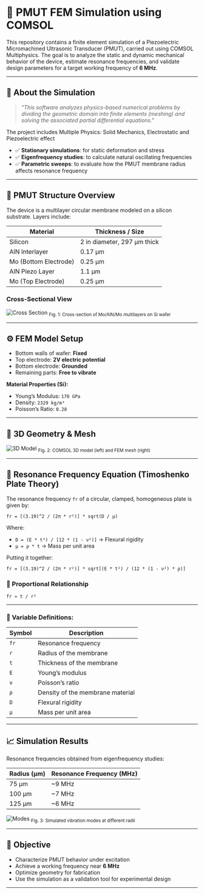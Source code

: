 # 📡 PMUT FEM Simulation using COMSOL

This repository contains a finite element simulation of a Piezoelectric Micromachined Ultrasonic Transducer (PMUT), carried out using COMSOL Multiphysics. The goal is to analyze the static and dynamic mechanical behavior of the device, estimate resonance frequencies, and validate design parameters for a target working frequency of **6 MHz**.

---

## 📘 About the Simulation

> _"This software analyzes physics-based numerical problems by dividing the geometric domain into finite elements (meshing) and solving the associated partial differential equations."_

The project includes Multiple Physics: Solid Mechanics, Electrostatic and Piezoelectric effect
- ✅ **Stationary simulations**: for static deformation and stress
- ✅ **Eigenfrequency studies**: to calculate natural oscillating frequencies
- ✅ **Parametric sweeps**: to evaluate how the PMUT membrane radius affects resonance frequency 

---

## 🔩 PMUT Structure Overview

The device is a multilayer circular membrane modeled on a silicon substrate. Layers include:

| Material              | Thickness / Size             |
|-----------------------|------------------------------|
| Silicon               | 2 in diameter, 297 µm thick  |
| AlN Interlayer        | 0.17 µm                      |
| Mo (Bottom Electrode) | 0.25 µm                      |
| AlN Piezo Layer       | 1.1 µm                       |
| Mo (Top Electrode)    | 0.25 µm                      |

### Cross-Sectional View

![Cross Section](./path_to_image/cross_section.png)
<sub>Fig. 1: Cross-section of Mo/AlN/Mo multilayers on Si wafer</sub>

---

## ⚙️ FEM Model Setup

- Bottom walls of wafer: **Fixed**
- Top electrode: **2V electric potential**
- Bottom electrode: **Grounded**
- Remaining parts: **Free to vibrate**

**Material Properties (Si):**
- Young’s Modulus: `170 GPa`
- Density: `2329 kg/m³`
- Poisson’s Ratio: `0.28`

---

## 📐 3D Geometry & Mesh

![3D Model](./path_to_image/3d_model.png)
<sub>Fig. 2: COMSOL 3D model (left) and FEM mesh (right)</sub>

---

## 📐 Resonance Frequency Equation (Timoshenko Plate Theory)

The resonance frequency `fr` of a circular, clamped, homogeneous plate is given by:

```
fr = [(3.19)^2 / (2π * r²)] * sqrt(D / μ)
```
Where:

* `D = (E * t³) / [12 * (1 - ν²)]` → Flexural rigidity
* `μ = ρ * t` → Mass per unit area

Putting it together:
```
fr = [(3.19)^2 / (2π * r²)] * sqrt[(E * t²) / (12 * (1 - ν²) * ρ)]
```
### 📌 Proportional Relationship
```
fr ∝ t / r²
```
---
### 🧮 Variable Definitions:

| Symbol | Description                      |
| ------ | -------------------------------- |
| `fr`   | Resonance frequency              |
| `r`    | Radius of the membrane           |
| `t`    | Thickness of the membrane        |
| `E`    | Young’s modulus                  |
| `ν`    | Poisson’s ratio                  |
| `ρ`    | Density of the membrane material |
| `D`    | Flexural rigidity                |
| `μ`    | Mass per unit area               |
---

## 📈 Simulation Results

Resonance frequencies obtained from eigenfrequency studies:

| Radius (µm) | Resonance Frequency (MHz) |
|-------------|----------------------------|
| 75 µm       | ~9 MHz                     |
| 100 µm      | ~7 MHz                     |
| 125 µm      | ~6 MHz                     |

![Modes](./path_to_image/mode_shapes.png)
<sub>Fig. 3: Simulated vibration modes at different radii</sub>

---

## 🎯 Objective

- Characterize PMUT behavior under excitation
- Achieve a working frequency near **6 MHz**
- Optimize geometry for fabrication
- Use the simulation as a validation tool for experimental design

---

